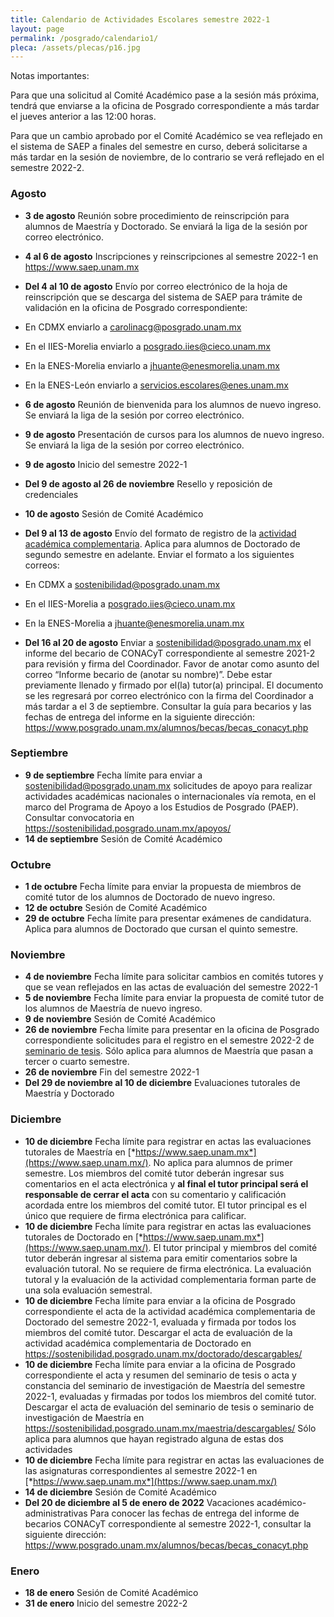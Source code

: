 ```yaml
---
title: Calendario de Actividades Escolares semestre 2022-1
layout: page
permalink: /posgrado/calendario1/
pleca: /assets/plecas/p16.jpg
---
```


Notas importantes: 

Para que una solicitud al Comité Académico pase a la sesión más próxima, tendrá que enviarse a la oficina de Posgrado correspondiente a más tardar el jueves anterior a las 12:00 horas. 

Para que un cambio aprobado por el Comité Académico se vea reflejado en el sistema de SAEP a finales del semestre en curso, deberá solicitarse a más tardar en la sesión de noviembre, de lo contrario se verá reflejado en el semestre 2022-2.


### Agosto

- **3 de agosto** Reunión sobre procedimiento de reinscripción para alumnos de Maestría y Doctorado. Se enviará la liga de la sesión por correo electrónico.
- **4 al 6 de agosto** Inscripciones y reinscripciones al semestre 2022-1 en <https://www.saep.unam.mx>
- **Del 4 al 10 de agosto** Envío por correo electrónico de la hoja de reinscripción que se descarga del sistema de SAEP para trámite de validación en la oficina de Posgrado correspondiente:
- En CDMX enviarlo a <carolinacg@posgrado.unam.mx>
- En el IIES-Morelia enviarlo a <posgrado.iies@cieco.unam.mx>
- En la ENES-Morelia enviarlo a <jhuante@enesmorelia.unam.mx>
- En la ENES-León enviarlo a <servicios.escolares@enes.unam.mx>

- **6 de agosto** Reunión de bienvenida para los alumnos de nuevo ingreso. Se enviará la liga de la sesión por correo electrónico.
- **9 de agosto** Presentación de cursos para los alumnos de nuevo ingreso. Se enviará la liga de la sesión por correo electrónico.
- **9 de agosto** Inicio del semestre 2022-1
- **Del 9 de agosto al 26 de noviembre** Resello y reposición de credenciales
- **10 de agosto** Sesión de Comité Académico
- **Del 9 al 13 de agosto** Envío del formato de registro de la [actividad académica complementaria](/doctorado/actividades). Aplica para alumnos de Doctorado de segundo semestre en adelante. Enviar el formato a los siguientes correos:
- En CDMX a <sostenibilidad@posgrado.unam.mx>
- En el IIES-Morelia a <posgrado.iies@cieco.unam.mx>
- En la ENES-Morelia a <jhuante@enesmorelia.unam.mx>
- **Del 16 al 20 de agosto** Enviar a sostenibilidad@posgrado.unam.mx el informe del becario de CONACyT correspondiente al semestre 2021-2 para revisión y firma del Coordinador. Favor de anotar como asunto del correo “Informe becario de (anotar su nombre)”. Debe estar previamente llenado y firmado por el(la) tutor(a) principal. El documento se les regresará por correo electrónico con la firma del Coordinador a más tardar a el 3 de septiembre. Consultar la guía para becarios y las fechas de entrega del informe en la siguiente dirección: <https://www.posgrado.unam.mx/alumnos/becas/becas_conacyt.php>

### Septiembre

- **9 de septiembre** Fecha límite para enviar a <sostenibilidad@posgrado.unam.mx>  solicitudes de apoyo para realizar actividades académicas nacionales o internacionales vía remota, en el marco del Programa de Apoyo a los Estudios de Posgrado (PAEP). Consultar convocatoria en <https://sostenibilidad.posgrado.unam.mx/apoyos/>
- **14 de septiembre** Sesión de Comité Académico

### Octubre

- **1 de octubre** Fecha límite para enviar la propuesta de miembros de comité tutor de los alumnos de Doctorado de nuevo ingreso.
- **12 de octubre** Sesión de Comité Académico
- **29 de octubre** Fecha límite para presentar exámenes de candidatura. Aplica para alumnos de Doctorado que cursan el quinto semestre. 

### Noviembre

- **4 de noviembre** Fecha límite para solicitar cambios en comités tutores y que se vean reflejados en las actas de evaluación del semestre 2022-1 
- **5 de noviembre** Fecha límite para enviar la propuesta de comité tutor de los alumnos de Maestría de nuevo ingreso.
- **9 de noviembre** Sesión de Comité Académico
- **26 de noviembre** Fecha límite para presentar en la oficina de Posgrado correspondiente solicitudes para el registro en el semestre 2022-2 de [seminario de tesis](/maestria/seminario_tesis). Sólo aplica para alumnos de Maestría que pasan a tercer o cuarto semestre.
- **26 de noviembre** Fin del semestre 2022-1
- **Del 29 de noviembre al 10 de diciembre** Evaluaciones tutorales de Maestría y Doctorado

### Diciembre

- **10 de diciembre** Fecha límite para registrar en actas las evaluaciones tutorales de Maestría en [*https://www.saep.unam.mx*](https://www.saep.unam.mx/). No aplica para alumnos de primer semestre. Los miembros del comité tutor deberán ingresar sus comentarios en el acta electrónica y **al final el tutor principal será el responsable de cerrar el acta** con su comentario y calificación acordada entre los miembros del comité tutor. El tutor principal es el único que requiere de firma electrónica para calificar.
- **10 de diciembre** Fecha límite para registrar en actas las evaluaciones tutorales de Doctorado en [*https://www.saep.unam.mx*](https://www.saep.unam.mx/). El tutor principal y miembros del comité tutor deberán ingresar al sistema para emitir comentarios sobre la evaluación tutoral. No se requiere de firma electrónica. La evaluación tutoral y la evaluación de la actividad complementaria forman parte de una sola evaluación semestral.
- **10 de diciembre** Fecha límite para enviar a la oficina de Posgrado correspondiente el acta de la actividad académica complementaria de Doctorado del semestre 2022-1, evaluada y firmada por todos los miembros del comité tutor. Descargar el acta de evaluación de la actividad académica complementaria de Doctorado en <https://sostenibilidad.posgrado.unam.mx/doctorado/descargables/>
- **10 de diciembre** Fecha límite para enviar a la oficina de Posgrado correspondiente el acta y resumen del seminario de tesis o acta y constancia del seminario de investigación de Maestría del semestre 2022-1, evaluadas y firmadas por todos los miembros del comité tutor. Descargar el acta de evaluación del seminario de tesis o seminario de investigación de Maestría en <https://sostenibilidad.posgrado.unam.mx/maestria/descargables/> Sólo aplica para alumnos que hayan registrado alguna de estas dos actividades
- **10 de diciembre** Fecha límite para registrar en actas las evaluaciones de las asignaturas correspondientes al semestre 2022-1 en [*https://www.saep.unam.mx*](https://www.saep.unam.mx/)
- **14 de diciembre** Sesión de Comité Académico
- **Del 20 de diciembre al 5 de enero de 2022** Vacaciones académico-administrativas
Para conocer las fechas de entrega del informe de becarios CONACyT correspondiente al semestre 2022-1, consultar la siguiente dirección: <https://www.posgrado.unam.mx/alumnos/becas/becas_conacyt.php>

### Enero

- **18 de enero** Sesión de Comité Académico
- **31 de enero** Inicio del semestre 2022-2


